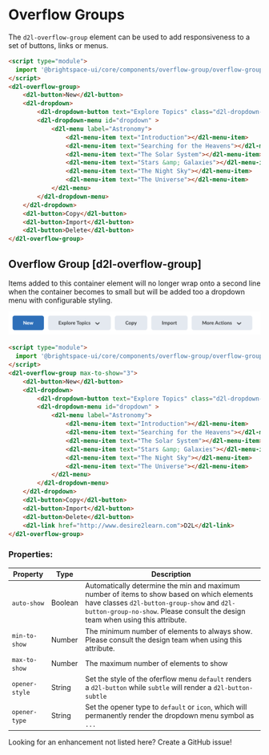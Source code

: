 # Overflow Groups
The `d2l-overflow-group` element can be used to add responsiveness to a set of buttons, links or menus. 

<!-- docs: demo autoSize:false display:block size:medium -->
```html
<script type="module">
  import '@brightspace-ui/core/components/overflow-group/overflow-group.js';
</script>
<d2l-overflow-group>
	<d2l-button>New</d2l-button>
	<d2l-dropdown>
		<d2l-dropdown-button text="Explore Topics" class="d2l-dropdown-opener"></button>
		<d2l-dropdown-menu id="dropdown" >
			<d2l-menu label="Astronomy">
				<d2l-menu-item text="Introduction"></d2l-menu-item>
				<d2l-menu-item text="Searching for the Heavens"></d2l-menu-item>
				<d2l-menu-item text="The Solar System"></d2l-menu-item>
				<d2l-menu-item text="Stars &amp; Galaxies"></d2l-menu-item>
				<d2l-menu-item text="The Night Sky"></d2l-menu-item>
				<d2l-menu-item text="The Universe"></d2l-menu-item>
			</d2l-menu>
		</d2l-dropdown-menu>
	</d2l-dropdown>
	<d2l-button>Copy</d2l-button>
	<d2l-button>Import</d2l-button>
	<d2l-button>Delete</d2l-button>
</d2l-overflow-group>
```

## Overflow Group [d2l-overflow-group]
Items added to this container element will no longer wrap onto a second line when the container becomes to small but will be added too a dropdown menu with configurable styling.

<!-- docs: start hidden content -->
![Overflow Group](./screenshots/overflow-group.png?raw=true)
<!-- docs: end hidden content -->

<!-- docs: demo live name:d2l-overflow-group autoSize:false display:block size:medium -->
```html
<script type="module">
  import '@brightspace-ui/core/components/overflow-group/overflow-group.js';
</script>
<d2l-overflow-group max-to-show="3">
	<d2l-button>New</d2l-button>
	<d2l-dropdown>
		<d2l-dropdown-button text="Explore Topics" class="d2l-dropdown-opener"></button>
		<d2l-dropdown-menu id="dropdown" >
			<d2l-menu label="Astronomy">
				<d2l-menu-item text="Introduction"></d2l-menu-item>
				<d2l-menu-item text="Searching for the Heavens"></d2l-menu-item>
				<d2l-menu-item text="The Solar System"></d2l-menu-item>
				<d2l-menu-item text="Stars &amp; Galaxies"></d2l-menu-item>
				<d2l-menu-item text="The Night Sky"></d2l-menu-item>
				<d2l-menu-item text="The Universe"></d2l-menu-item>
			</d2l-menu>
		</d2l-dropdown-menu>
	</d2l-dropdown>
	<d2l-button>Copy</d2l-button>
	<d2l-button>Import</d2l-button>
	<d2l-button>Delete</d2l-button>
	<d2l-link href="http://www.desire2learn.com">D2L</d2l-link>
</d2l-overflow-group>
```

<!-- docs: start hidden content -->
### Properties:

| Property | Type | Description |
|--|--|--|
| `auto-show` | Boolean | Automatically determine the min and maximum number of items to show based on which elements have classes `d2l-button-group-show` and `d2l-button-group-no-show`. Please consult the design team when using this attribute. |
| `min-to-show` | Number | The minimum number of elements to always show. Please consult the design team when using this attribute. |
| `max-to-show` | Number | The maximum number of elements to show |
| `opener-style` | String | Set the style of the oferflow menu `default` renders a `d2l-button` while `subtle` will render a `d2l-button-subtle`|
| `opener-type` | String | Set the opener type to `default` or `icon`, which will permanently render the dropdown menu symbol as `...` |

Looking for an enhancement not listed here? Create a GitHub issue!
<!-- docs: end hidden content -->

